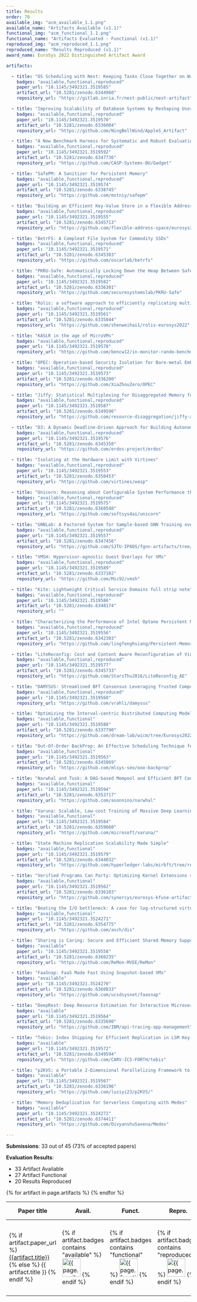 ```yaml
---
title: Results
order: 70
available_img: "acm_available_1.1.png"
available_name: "Artifacts Available (v1.1)"
functional_img: "acm_functional_1.1.png"
functional_name: "Artifacts Evaluated - Functional (v1.1)"
reproduced_img: "acm_reproduced_1.1.png"
reproduced_name: "Results Reproduced (v1.1)"
award_name: EuroSys 2022 Distinguished Artifact Award

artifacts:

  - title: "OS Scheduling with Nest: Keeping Tasks Close Together on Warm Cores"
    badges: "available,functional,reproduced"
    paper_url: "10.1145/3492321.3519585"
    artifact_url: "10.5281/zenodo.6344960"
    repository_url: "https://gitlab.inria.fr/nest-public/nest-artifact"

  - title: "Improving Scalability of Database Systems by Reshaping User Parallel I/O"
    badges: "available,functional,reproduced"
    paper_url: "10.1145/3492321.3519570"
    artifact_url: "10.5281/zenodo.6336004"
    repository_url: "https://github.com/NingBellWind/AppleS_Artifact"

  - title: "A New Benchmark Harness for Systematic and Robust Evaluation of Streaming State Stores"
    badges: "available,functional,reproduced"
    paper_url: "10.1145/3492321.3519592"
    artifact_url: "10.5281/zenodo.6347736"
    repository_url: "https://github.com/CASP-Systems-BU/Gadget"

  - title: "SafePM: A Sanitizer for Persistent Memory"
    badges: "available,functional,reproduced"
    paper_url: "10.1145/3492321.3519574"
    artifact_url: "10.5281/zenodo.6338745"
    repository_url: "https://github.com/mstniy/safepm"

  - title: "Building an Efficient Key-Value Store in a Flexible Address Space"
    badges: "available,functional,reproduced"
    paper_url: "10.1145/3492321.3519555"
    artifact_url: "10.5281/zenodo.6345713"
    repository_url: "https://github.com/flexible-address-space/eurosys22-artifact"

  - title: "BetrFS: A Compleat File System for Commodity SSDs"
    badges: "available,functional,reproduced"
    paper_url: "10.1145/3492321.3519571"
    artifact_url: "10.5281/zenodo.6345303"
    repository_url: "https://github.com/oscarlab/betrfs"

  - title: "PKRU-Safe: Automatically Locking Down the Heap Between Safe and Unsafe Languages"
    badges: "available,functional,reproduced"
    paper_url: "10.1145/3492321.3519582"
    artifact_url: "10.5281/zenodo.6336301"
    repository_url: "https://github.com/securesystemslab/PKRU-Safe"

  - title: "Rolis: a software approach to efficiently replicating multi-core transactions"
    badges: "available,functional,reproduced"
    paper_url: "10.1145/3492321.3519561"
    artifact_url: "10.5281/zenodo.6335844"
    repository_url: "https://github.com/shenweihai1/rolis-eurosys2022"

  - title: "KASLR in the age of MicroVMs"
    badges: "available,functional,reproduced"
    paper_url: "10.1145/3492321.3519578"
    repository_url: "https://github.com/bencw12/in-monitor-rando-benchmarking"

  - title: "OPEC: Operation-based Security Isolation for Bare-metal Embedded Systems"
    badges: "available,functional,reproduced"
    paper_url: "10.1145/3492321.3519573"
    artifact_url: "10.5281/zenodo.6336200"
    repository_url: "https://github.com/XiaZhouZero/OPEC"

  - title: "Jiffy: Statistical Multiplexing for Disaggregated Memory full strip note"
    badges: "available,functional,reproduced"
    paper_url: "10.1145/3492321.3519587"
    artifact_url: "10.5281/zenodo.6349596"
    repository_url: "https://github.com/resource-disaggregation/jiffy-artifact"

  - title: "D3: A Dynamic Deadline-Driven Approach for Building Autonomous Vehicles"
    badges: "available,functional,reproduced"
    paper_url: "10.1145/3492321.3519576"
    artifact_url: "10.5281/zenodo.6345350"
    repository_url: "https://github.com/erdos-project/erdos"

  - title: "Isolating at the Hardware Limit with Virtines"
    badges: "available,functional,reproduced"
    paper_url: "10.1145/3492321.3519553"
    artifact_url: "10.5281/zenodo.6350453"
    repository_url: "https://github.com/virtines/wasp"

  - title: "Unicorn: Reasoning about Configurable System Performance through the lens of Causality"
    badges: "available,functional,reproduced"
    paper_url: "10.1145/3492321.3519575"
    artifact_url: "10.5281/zenodo.6360540"
    repository_url: "https://github.com/softsys4ai/unicorn"

  - title: "GNNLab: A Factored System for Sample-based GNN Training over GPUs"
    badges: "available,functional,reproduced"
    paper_url: "10.1145/3492321.3519557"
    artifact_url: "10.5281/zenodo.6347456"
    repository_url: "https://github.com/SJTU-IPADS/fgnn-artifacts/tree/0abc7182"

  - title: "VMSH: Hypervisor-agnostic Guest Overlays for VMs"
    badges: "available,functional,reproduced"
    paper_url: "10.1145/3492321.3519589"
    artifact_url: "10.5281/zenodo.6337102"
    repository_url: "https://github.com/Mic92/vmsh"

  - title: "Kite: Lightweight Critical Service Domains full strip note"
    badges: "available,functional,reproduced"
    paper_url: "10.1145/3492321.3519586"
    artifact_url: "10.5281/zenodo.6348174"
    repository_url: ""

  - title: "Characterizing the Performance of Intel Optane Persistent Memory -- A Close Look at its On-DIMM Buffering"
    badges: "available,functional,reproduced"
    paper_url: "10.1145/3492321.3519556"
    artifact_url: "10.5281/zenodo.6342303"
    repository_url: "https://github.com/lingfenghsiang/Persistent-Memory-Study"

  - title: "LiteReconfig: Cost and Content Aware Reconfiguration of Video Object Detection Systems for Mobile GPUs"
    badges: "available,functional,reproduced"
    paper_url: "10.1145/3492321.3519577"
    artifact_url: "10.5281/zenodo.6345733"
    repository_url: "https://github.com/StarsThu2016/LiteReconfig_AE"

  - title: "DAMYSUS: Streamlined BFT Consensus Leveraging Trusted Components"
    badges: "available,functional,reproduced"
    paper_url: "10.1145/3492321.3519568"
    repository_url: "https://github.com/vrahli/damysus"

  - title: "Optimizing the Interval-centric Distributed Computing Model for Temporal Graph Algorithms"
    badges: "available,functional"
    paper_url: "10.1145/3492321.3519588"
    artifact_url: "10.5281/zenodo.6337790"
    repository_url: "https://github.com/dream-lab/wicm/tree/Eurosys2022"

  - title: "Out-Of-Order BackProp: An Effective Scheduling Technique for Deep Learning"
    badges: "available,functional"
    paper_url: "10.1145/3492321.3519563"
    artifact_url: "10.5281/zenodo.6345869"
    repository_url: "https://github.com/mlsys-seo/ooo-backprop"

  - title: "Narwhal and Tusk: A DAG-based Mempool and Efficient BFT Consensus"
    badges: "available,functional"
    paper_url: "10.1145/3492321.3519594"
    artifact_url: "10.5281/zenodo.6353717"
    repository_url: "https://github.com/asonnino/narwhal"

  - title: "Varuna: Scalable, Low-cost Training of Massive Deep Learning Models"
    badges: "available,functional"
    paper_url: "10.1145/3492321.3519584"
    artifact_url: "10.5281/zenodo.6359660"
    repository_url: "https://github.com/microsoft/varuna/"

  - title: "State Machine Replication Scalability Made Simple"
    badges: "available,functional"
    paper_url: "10.1145/3492321.3519579"
    artifact_url: "10.5281/zenodo.6344032"
    repository_url: "https://github.com/hyperledger-labs/mirbft/tree/research-iss"

  - title: "Verified Programs Can Party: Optimizing Kernel Extensions via Post-Verification In-Kernel Merging"
    badges: "available,functional"
    paper_url: "10.1145/3492321.3519562"
    artifact_url: "10.5281/zenodo.6336103"
    repository_url: "https://github.com/synercys/eurosys-kfuse-artifact"

  - title: "Beating the I/O bottleneck: A case for log-structured virtual disks"
    badges: "available,functional"
    paper_url: "10.1145/3492321.3524271"
    artifact_url: "10.5281/zenodo.6354775"
    repository_url: "https://github.com/asch/dis"

  - title: "Sharing is Caring: Secure and Efficient Shared Memory Support for MVEEs"
    badges: "available"
    paper_url: "10.1145/3492321.3519558"
    artifact_url: "10.5281/zenodo.6360235"
    repository_url: "https://github.com/ReMon-MVEE/ReMon"

  - title: "FaaSnap: FaaS Made Fast Using Snapshot-based VMs"
    badges: "available"
    paper_url: "10.1145/3492321.3524270"
    artifact_url: "10.5281/zenodo.6360833"
    repository_url: "https://github.com/ucsdsysnet/faasnap"

  - title: "DeepRest: Deep Resource Estimation for Interactive Microservices"
    badges: "available"
    paper_url: "10.1145/3492321.3519564"
    artifact_url: "10.5281/zenodo.6335690"
    repository_url: "https://github.com/IBM/api-tracing-app-management"

  - title: "Tebis: Index Shipping for Efficient Replication in LSM Key-Value Stores"
    badges: "available"
    paper_url: "10.1145/3492321.3519572"
    artifact_url: "10.5281/zenodo.6349594"
    repository_url: "https://github.com/CARV-ICS-FORTH/tebis"

  - title: "p2KVS: a Portable 2-Dimensional Parallelizing Framework to Improve Scalability of Key-value Stores on SSDs"
    badges: "available"
    paper_url: "10.1145/3492321.3519567"
    artifact_url: "10.5281/zenodo.6336196"
    repository_url: "https://github.com/luziyi23/p2KVS/"

  - title: "Memory Deduplication for Serverless Computing with Medes"
    badges: "available"
    paper_url: "10.1145/3492321.3524272"
    artifact_url: "10.5281/zenodo.6374411"
    repository_url: "https://github.com/DivyanshuSaxena/Medes"

---
```


**Submissions**: 33 out of 45 (73% of accepted papers)

**Evaluation Results**:

* 33 Artifact Available
* 27 Artifact Functional
* 20 Results Reproduced

<table>
  <thead>
    <tr>
      <th>Paper title</th>
      <th>Avail.</th>
      <th>Funct.</th>
      <th>Repro.</th>
      <th>Available At</th>
      <th>Review Summary</th>
    </tr>
  </thead>
  <tbody>
  {% for artifact in page.artifacts %}
    <tr>
      <td>
        {% if artifact.paper_url %}
          <a href="https://doi.org/{{artifact.paper_url}}" target="_blank">{{artifact.title}}</a>
        {% else %}
          {{ artifact.title }}
        {% endif %}
      </td>
      <td width="62px">
        {% if artifact.badges contains "available" %}
          <img src="{{ site.baseurl }}/images/{{ page.available_img }}" alt="{{ page.available_name }}" width="50px">
        {% endif %}
      </td>
      <td width="62px">
        {% if artifact.badges contains "functional" %}
          <img src="{{ site.baseurl }}/images/{{ page.functional_img }}" alt="{{ page.functional_name }}" width="50px">
        {% endif %}
      </td>
      <td width="62px">
        {% if artifact.badges contains "reproduced" %}
          <img src="{{ site.baseurl }}/images/{{ page.reproduced_img }}" alt="{{ page.reproduced_name }}" width="50px">
        {% endif %}
      </td>
      <td>
        {% if artifact.award %}
          <b>Distinguished&nbsp;Artifact</b><br>
        {% endif %} {% if artifact.artifact_url %}
          <a href="https://doi.org/{{artifact.artifact_url}}" target="_blank">Artifact</a><br>
        {% endif %} {% if artifact.repository_url %}
          <a href="{{artifact.repository_url}}" target="_blank">Repository</a><br>
        {% endif %}
      </td>
      <td>
        {% if artifact.summary %}
          <a href="summaries/{{ artifact.summary }}.html">Summary</a>
        {% else %}
          {% if artifact.badges contains "reproduced"%}
            <em>To be posted</em>
          {% endif %}
        {% endif %}
      </td>
    </tr>
    {% endfor %}
  </tbody>
</table>
